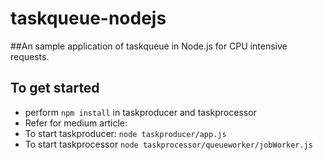 # taskqueue-nodejs
##An sample application of taskqueue in Node.js for CPU intensive requests.

## To get started 
- perform ```npm install``` in taskproducer and taskprocessor
- Refer for medium article:
- To start taskproducer: ```node taskproducer/app.js```
- To start taskprocessor ```node taskprocessor/queueworker/jobWorker.js ```
